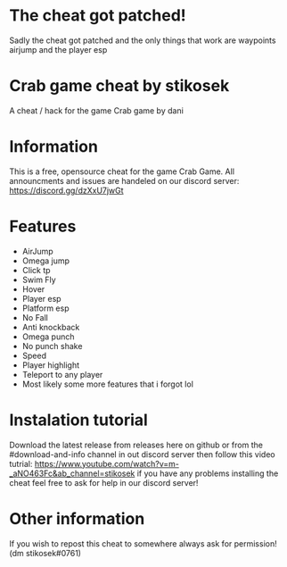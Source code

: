 # The cheat got patched!
Sadly the cheat got patched and the only things that work are waypoints airjump and the player esp


# Crab game cheat by stikosek
A cheat / hack for the game Crab game by dani

# Information
This is a free, opensource cheat for the game Crab Game.
All announcments and issues are handeled on our discord server:
https://discord.gg/dzXxU7jwGt

# Features
- AirJump
- Omega jump
- Click tp
- Swim Fly
- Hover
- Player esp
- Platform esp
- No Fall
- Anti knockback
- Omega punch
- No punch shake
- Speed
- Player highlight
- Teleport to any player
- Most likely some more features that i forgot lol

# Instalation tutorial
Download the latest release from releases here on github or from the #download-and-info channel in out discord server
then follow this video tutrial: https://www.youtube.com/watch?v=m-_aNO463Fc&ab_channel=stikosek
if you have any problems installing the cheat feel free to ask for help in our discord server!

# Other information
If you wish to repost this cheat to somewhere always ask for permission! (dm stikosek#0761)


